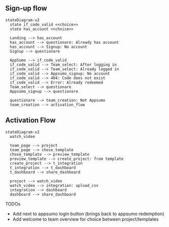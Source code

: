 ## Sign-up flow

```mermaid
stateDiagram-v2
  state if_code_valid <<choice>>
  state has_account <<choice>>

  Landing --> has_account
  has_account --> questionare: Already has account
  has_account --> Signup: No account
  Signup --> questionare

  AppSumo --> if_code_valid 
  if_code_valid --> Team_select: After logging in
  if_code_valid --> Team_select: Already logged in
  if_code_valid --> Appsumo_signup: No account
  if_code_valid --> 404: Code does not exist
  if_code_valid --> Error: Already redeemed
  Team_select --> questionare
  Appsumo_signup --> questionare

  questionare --> team_creation: Not Appsumo
  team_creation --> activation_flow
```

## Activation Flow


```mermaid
stateDiagram-v2
  watch_video

  team_page --> project
  team_page --> chose_template
  chose_template --> preview_template
  preview_template --> create_project: from template
  create_project --> t_integration
  t_integration --> t_dashboard
  t_dashboard --> share_dashboard

  project --> watch_video
  watch_video --> integration: upload_csv
  integration --> dashboard
  dashboard --> share_dashboard

```

TODOs

* Add next to appsumo login button (brings back to appsumo redemption)
* Add welcome to team overview for choice between project/templates